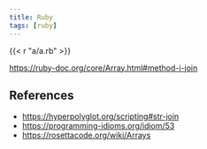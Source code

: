 ```yaml
---
title: Ruby
tags: [ruby]
---
```


{{< r "a/a.rb" >}}

<https://ruby-doc.org/core/Array.html#method-i-join>

## References

- <https://hyperpolyglot.org/scripting#str-join>
- <https://programming-idioms.org/idiom/53>
- <https://rosettacode.org/wiki/Arrays>
